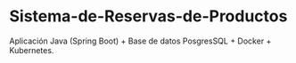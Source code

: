 # Sistema-de-Reservas-de-Productos
Aplicación Java (Spring Boot) + Base de datos PosgresSQL + Docker + Kubernetes.
